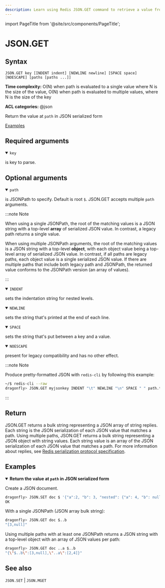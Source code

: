 ```yaml
---
description: Learn using Redis JSON.GET command to retrieve a value from a JSON document.
---
```

import PageTitle from '@site/src/components/PageTitle';

# JSON.GET

<PageTitle title="Redis JSON.GET Command (Documentation) | Dragonfly" />

## Syntax

    JSON.GET key [INDENT indent] [NEWLINE newline] [SPACE space] [NOESCAPE] [paths [paths ...]]

**Time complexity:** O(N) when path is evaluated to a single value where N is the size of the value, O(N) when path is evaluated to multiple values, where N is the size of the key

**ACL categories:** @json

Return the value at `path` in JSON serialized form

[Examples](#examples)

## Required arguments

<details open><summary><code>key</code></summary> 

is key to parse.
</details>

## Optional arguments

<details open><summary><code>path</code></summary> 

is JSONPath to specify. Default is root `$`. JSON.GET accepts multiple `path` arguments.

:::note Note


When using a single JSONPath, the root of the matching values is a JSON string with a top-level **array** of serialized JSON value. 
In contrast, a legacy path returns a single value.

When using multiple JSONPath arguments, the root of the matching values is a JSON string with a top-level **object**, with each object value being a top-level array of serialized JSON value.
In contrast, if all paths are legacy paths, each object value is a single serialized JSON value.
If there are multiple paths that include both legacy path and JSONPath, the returned value conforms to the JSONPath version (an array of values).


:::

</details>

<details open><summary><code>INDENT</code></summary> 

sets the indentation string for nested levels.
</details>

<details open><summary><code>NEWLINE</code></summary> 

sets the string that's printed at the end of each line.
</details>

<details open><summary><code>SPACE</code></summary> 

sets the string that's put between a key and a value.
</details>

<details open><summary><code>NOESCAPE</code></summary> 

present for legacy compatibility and has no other effect.
</details>

:::note Note

 
Produce pretty-formatted JSON with `redis-cli` by following this example:

``` bash
~/$ redis-cli --raw
dragonfly> JSON.GET myjsonkey INDENT "\t" NEWLINE "\n" SPACE " " path.to.value[1]
```


:::

## Return

JSON.GET returns a bulk string representing a JSON array of string replies. 
Each string is the JSON serialization of each JSON value that matches a path. 
Using multiple paths, JSON.GET returns a bulk string representing a JSON object with string values. 
Each string value is an array of the JSON serialization of each JSON value that matches a path.
For more information about replies, see [Redis serialization protocol specification](https://redis.io/docs/latest/develop/reference/protocol-spec).

## Examples

<details open>
<summary><b>Return the value at <code>path</code> in JSON serialized form</b></summary>

Create a JSON document.

``` bash
dragonfly> JSON.SET doc $ '{"a":2, "b": 3, "nested": {"a": 4, "b": null}}'
OK
```

With a single JSONPath (JSON array bulk string):

``` bash
dragonfly> JSON.GET doc $..b
"[3,null]"
```

Using multiple paths with at least one JSONPath returns a JSON string with a top-level object with an array of JSON values per path:

``` bash
dragonfly> JSON.GET doc ..a $..b
"{\"$..b\":[3,null],\"..a\":[2,4]}"
```
</details>

## See also

`JSON.SET` | `JSON.MGET` 
